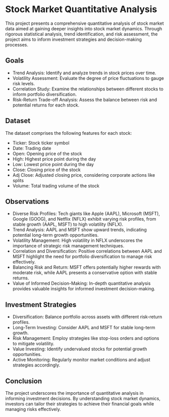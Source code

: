 # Stock Market Quantitative Analysis

This project presents a comprehensive quantitative analysis of stock market data aimed at gaining deeper insights into stock market dynamics. Through rigorous statistical analysis, trend identification, and risk assessment, the project aims to inform investment strategies and decision-making processes.

## Goals
* Trend Analysis: Identify and analyze trends in stock prices over time.
* Volatility Assessment: Evaluate the degree of price fluctuations to gauge risk levels.
* Correlation Study: Examine the relationships between different stocks to inform portfolio diversification.
* Risk-Return Trade-off Analysis: Assess the balance between risk and potential returns for each stock.

## Dataset
The dataset comprises the following features for each stock:

* Ticker: Stock ticker symbol
* Date: Trading date
* Open: Opening price of the stock
* High: Highest price point during the day
* Low: Lowest price point during the day
* Close: Closing price of the stock
* Adj Close: Adjusted closing price, considering corporate actions like splits
* Volume: Total trading volume of the stock

## Observations
* Diverse Risk Profiles: Tech giants like Apple (AAPL), Microsoft (MSFT), Google (GOOG), and Netflix (NFLX) exhibit varying risk profiles, from stable growth (AAPL, MSFT) to high volatility (NFLX).
* Trend Analysis: AAPL and MSFT show upward trends, indicating potential long-term growth opportunities.
* Volatility Management: High volatility in NFLX underscores the importance of strategic risk management techniques.
* Correlation and Diversification: Positive correlations between AAPL and MSFT highlight the need for portfolio diversification to manage risk effectively.
* Balancing Risk and Return: MSFT offers potentially higher rewards with moderate risk, while AAPL presents a conservative option with stable returns.
* Value of Informed Decision-Making: In-depth quantitative analysis provides valuable insights for informed investment decision-making.

## Investment Strategies
* Diversification: Balance portfolio across assets with different risk-return profiles.
* Long-Term Investing: Consider AAPL and MSFT for stable long-term growth.
* Risk Management: Employ strategies like stop-loss orders and options to mitigate volatility.
* Value Investing: Identify undervalued stocks for potential growth opportunities.
* Active Monitoring: Regularly monitor market conditions and adjust strategies accordingly.

## Conclusion
The project underscores the importance of quantitative analysis in informing investment decisions. By understanding stock market dynamics, investors can tailor their strategies to achieve their financial goals while managing risks effectively.
